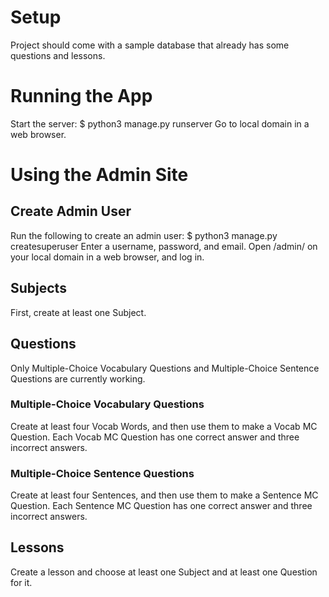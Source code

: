 # Setup

Project should come with a sample database that already has some questions and lessons.

# Running the App

Start the server:
\$ python3 manage.py runserver
Go to local domain in a web browser.

# Using the Admin Site

## Create Admin User

Run the following to create an admin user:
\$ python3 manage.py createsuperuser
Enter a username, password, and email.
Open /admin/ on your local domain in a web browser, and log in.

## Subjects

First, create at least one Subject.

## Questions

Only Multiple-Choice Vocabulary Questions and Multiple-Choice Sentence Questions are currently working.

### Multiple-Choice Vocabulary Questions

Create at least four Vocab Words, and then use them to make a Vocab MC Question. Each Vocab MC Question has one correct answer and three incorrect answers.

### Multiple-Choice Sentence Questions

Create at least four Sentences, and then use them to make a Sentence MC Question. Each Sentence MC Question has one correct answer and three incorrect answers.

## Lessons

Create a lesson and choose at least one Subject and at least one Question for it.
